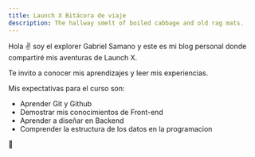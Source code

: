 ```yaml
---
title: Launch X Bitácora de viaje
description: The hallway smelt of boiled cabbage and old rag mats.
---
```


Hola ✌️  soy el explorer Gabriel Samano y este es mi blog personal donde compartiré mis aventuras de Launch X.

Te invito a conocer mis aprendizajes y leer mis experiencias.

Mis expectativas para el curso son:

- Aprender Git y Github
- Demostrar mis conocimientos de Front-end
- Aprender a diseñar en Backend
- Comprender la estructura de los datos en la programacion

🚀
